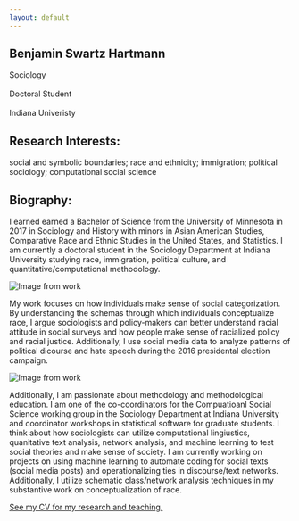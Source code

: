 ```yaml
---
layout: default
---
```

Benjamin Swartz Hartmann
---
Sociology
<br></br>
Doctoral Student
<br></br>
Indiana Univeristy 

Research Interests:
---
social and symbolic boundaries; race and ethnicity; immigration; political sociology; computational social science

Biography:
---

I earned earned a Bachelor of Science from the University of Minnesota in 2017 in Sociology and History with minors in Asian American Studies, Comparative Race and Ethnic Studies in the United States, and Statistics. I am currently a doctoral student in the Sociology Department at Indiana University studying race, immigration, political culture, and quantitative/computational methodology.

![Image from work](https://hartmannbs.github.io/sociology/images/kernel_diff.png)

My work focuses on how individuals make sense of social categorization. By understanding the schemas through which individuals conceptualize race, I argue sociologists and policy-makers can better understand racial attitude in social surveys and how people make sense of racialized policy and racial justice. Additionally, I use social media data to analyze patterns of political dicourse and hate speech during the 2016 presidental election campaign.

![Image from work](https://hartmannbs.github.io/sociology/images/cand_real.jpeg)

Additionally, I am passionate about methodology and methodological education. I am one of the co-coordinators for the Compuatioanl Social Science working group in the Sociology Department at Indiana University and coordinator workshops in statistical software for graduate students. I think about how sociologists can utilize computational lingiustics, quanitative text analysis, network analysis, and machine learning to test social theories and make sense of society. I am currently working on projects on using machine learning to automate coding for social texts (social media posts) and operationalizing ties in discourse/text networks. Additionally, I utilize schematic class/network analysis techniques in my substantive work on conceptualization of race.

[See my CV for my research and teaching.](link)




